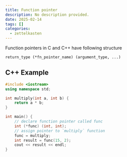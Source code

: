 ```yaml
---
title: Function pointer
description: No description provided.
date: 2025-02-14
tags: []
categories:
  - zettelkasten
---
```


Function pointers in C and C++ have following structure 

`return_type (*fn_pointer_name) (argument_type, ...)`

## C++ Example

```c++
#include <iostream>
using namespace std;

int multiply(int a, int b) {
	return a * b;
}

int main() {
	// declare function pointer called func 
	int (*func) (int, int);
	// assign pointer to `multiply` function 
	func = multiply;
	int result = func(15, 2);
	cout << result << endl;	
}
```

